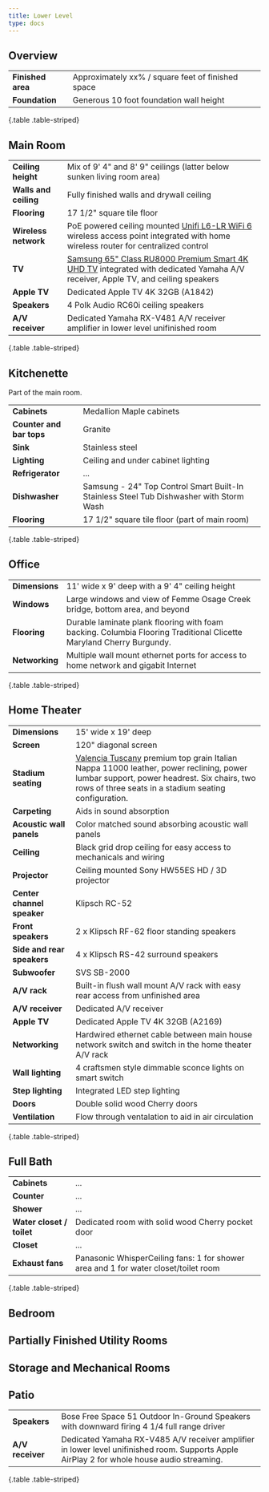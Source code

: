 ```yaml
---
title: Lower Level
type: docs
---
```


## Overview

| | |
|-|-|
|**Finished area**|Approximately xx% / square feet of finished space|
|**Foundation**|Generous 10 foot foundation wall height|
{.table .table-striped}

## Main Room

| | |
|-|-|
|**Ceiling height**|Mix of 9' 4" and 8' 9" ceilings (latter below sunken living room area)|
|**Walls and ceiling**|Fully finished walls and drywall ceiling|
|**Flooring**|17 1/2" square tile floor|
|**Wireless network**|PoE powered ceiling mounted [Unifi L6-LR WiFi 6](https://store.ui.com/us/en/pro/category/all-wifi/products/u6-lr) wireless access point integrated with home wireless router for centralized control|
|**TV**|[Samsung 65" Class RU8000 Premium Smart 4K UHD TV](https://www.samsung.com/us/televisions-home-theater/tvs/premium-uhd-tvs/65--class-ru8000-premium-smart-4k-uhd-tv--2019--un65ru8000fxza/) integrated with dedicated Yamaha A/V receiver, Apple TV, and ceiling speakers|
|**Apple TV**|Dedicated Apple TV 4K 32GB (A1842)|
|**Speakers**|4 Polk Audio RC60i ceiling speakers|
|**A/V receiver**|Dedicated Yamaha RX-V481 A/V receiver amplifier in lower level unifinished room|
{.table .table-striped}

## Kitchenette

Part of the main room.

| | |
|-|-|
|**Cabinets**|Medallion Maple cabinets|
|**Counter and bar tops**|Granite|
|**Sink**|Stainless steel|
|**Lighting**|Ceiling and under cabinet lighting|
|**Refrigerator**|...|
|**Dishwasher**|Samsung - 24" Top Control Smart Built-In Stainless Steel Tub Dishwasher with Storm Wash|
|**Flooring**|17 1/2" square tile floor (part of main room)|
{.table .table-striped}

## Office

| | |
|-|-|
|**Dimensions**|11' wide x 9' deep with a 9' 4" ceiling height|
|**Windows**|Large windows and view of Femme Osage Creek bridge, bottom area, and beyond|
|**Flooring**|Durable laminate plank flooring with foam backing. Columbia Flooring Traditional Clicette Maryland Cherry Burgundy.|
|**Networking**|Multiple wall mount ethernet ports for access to home network and gigabit Internet|
{.table .table-striped}

## Home Theater

| | |
|-|-|
|**Dimensions**|15' wide x 19' deep|
|**Screen**|120" diagonal screen|
|**Stadium seating**|[Valencia Tuscany](https://us.valenciatheaterseating.com/products/valencia-tuscany) premium top grain Italian Nappa 11000 leather, power reclining, power lumbar support, power headrest. Six chairs, two rows of three seats in a stadium seating configuration.|
|**Carpeting**|Aids in sound absorption|
|**Acoustic wall panels**|Color matched sound absorbing acoustic wall panels|
|**Ceiling**|Black grid drop ceiling for easy access to mechanicals and wiring|
|**Projector**|Ceiling mounted Sony HW55ES HD / 3D projector|
|**Center channel speaker**|Klipsch RC-52|
|**Front speakers**|2 x Klipsch RF-62 floor standing speakers|
|**Side and rear speakers**|4 x Klipsch RS-42 surround speakers|
|**Subwoofer**|SVS SB-2000|
|**A/V rack**|Built-in flush wall mount A/V rack with easy rear access from unfinished area|
|**A/V receiver**|Dedicated A/V receiver|
|**Apple TV**|Dedicated Apple TV 4K 32GB (A2169)|
|**Networking**|Hardwired ethernet cable between main house network switch and switch in the home theater A/V rack|
|**Wall lighting**|4 craftsmen style dimmable sconce lights on smart switch|
|**Step lighting**|Integrated LED step lighting|
|**Doors**|Double solid wood Cherry doors|
|**Ventilation**|Flow through ventalation to aid in air circulation|
{.table .table-striped}

## Full Bath

| | |
|-|-|
|**Cabinets**|...|
|**Counter**|...|
|**Shower**|...|
|**Water closet / toilet**|Dedicated room with solid wood Cherry pocket door|
|**Closet**|...|
|**Exhaust fans**|Panasonic WhisperCeiling fans: 1 for shower area and 1 for water closet/toilet room|
{.table .table-striped}

## Bedroom

## Partially Finished Utility Rooms

## Storage and Mechanical Rooms

## Patio

| | |
|-|-|
|**Speakers**|Bose Free Space 51 Outdoor In-Ground Speakers with downward firing 4 1/4 full range driver|
|**A/V receiver**|Dedicated Yamaha RX-V485 A/V receiver amplifier in lower level unifinished room. Supports Apple AirPlay 2 for whole house audio streaming.|
{.table .table-striped}
